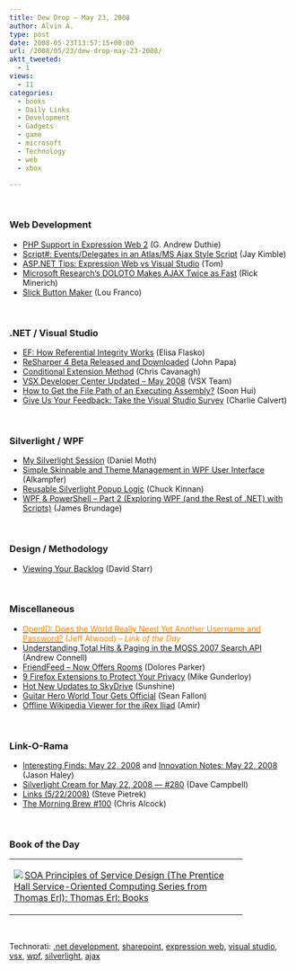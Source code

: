 ```yaml
---
title: Dew Drop – May 23, 2008
author: Alvin A.
type: post
date: 2008-05-23T13:57:15+00:00
url: /2008/05/23/dew-drop-may-23-2008/
aktt_tweeted:
  - 1
views:
  - 11
categories:
  - books
  - Daily Links
  - Development
  - Gadgets
  - game
  - microsoft
  - Technology
  - web
  - xbox

---
```

&#160;

### Web Development

  * <a href="http://blogs.msdn.com/gduthie/archive/2008/05/22/php-support-in-expression-web-2.aspx" target="_blank">PHP Support in Expression Web 2</a> (G. Andrew Duthie)
  * <a href="http://theruntime.com/blogs/jaykimble/archive/2008/05/22/script-eventsdelegates-in-an-atlasms-ajax-style-script.aspx" target="_blank">Script#: Events/Delegates in an Atlas/MS Ajax Style Script</a> (Jay Kimble)
  * <a href="http://blogs.msdn.com/tom/archive/2008/05/23/asp-net-tips-expression-web-vs-visual-studio.aspx" target="_blank">ASP.NET Tips: Expression Web vs Visual Studio</a> (Tom)
  * <a href="http://www.atalasoft.com/cs/blogs/rickm/archive/2008/05/21/microsoft-research-s-doloto.aspx" target="_blank">Microsoft Research&#8217;s DOLOTO Makes AJAX Twice as Fast</a> (Rick Minerich)
  * <a href="http://www.atalasoft.com/cs/blogs/31appsin31days/archive/2008/05/21/slick-button-maker.aspx" target="_blank">Slick Button Maker</a> (Lou Franco)

&#160;

### .NET / Visual Studio

  * <a href="http://blogs.msdn.com/adonet/pages/how-referential-integrity-works.aspx" target="_blank">EF: How Referential Integrity Works</a> (Elisa Flasko)
  * <a href="http://johnpapa.net/all/resharper-4-beta-released-and-downloaded/" target="_blank">ReSharper 4 Beta Released and Downloaded</a> (John Papa)
  * <a href="http://chriscavanagh.wordpress.com/2008/05/22/conditional-extension-method/" target="_blank">Conditional Extension Method</a> (Chris Cavanagh)
  * <a href="http://blogs.msdn.com/vsxteam/archive/2008/05/22/vsx-developer-center-updated-may-2008.aspx" target="_blank">VSX Developer Center Updated &#8211; May 2008</a> (VSX Team)
  * <a href="http://itscommonsensestupid.blogspot.com/2008/05/how-to-get-file-path-of-executing.html" target="_blank">How to Get the File Path of an Executing Assembly?</a> (Soon Hui)
  * <a href="http://blogs.msdn.com/charlie/archive/2008/05/22/give-us-your-feedback-take-the-visual-studio-survey.aspx" target="_blank">Give Us Your Feedback: Take the Visual Studio Survey</a> (Charlie Calvert)

&#160;

### Silverlight / WPF

  * <a href="http://www.danielmoth.com/Blog/2008/05/my-silverlight-session.html" target="_blank">My Silverlight Session</a> (Daniel Moth)
  * <a href="http://www.nablasoft.com/alkampfer/?p=271" target="_blank">Simple Skinnable and Theme Management in WPF User Interface</a> (Alkampfer)
  * <a href="http://www.codeproject.com/kb/silverlight/silverlight_popup_logic.aspx" target="_blank">Reusable Silverlight Popup Logic</a> (Chuck Kinnan)
  * <a href="http://blogs.msdn.com/powershell/archive/2008/05/23/wpf-powershell-part-2-exploring-wpf-and-the-rest-of-net-with-scripts.aspx" target="_blank">WPF & PowerShell &#8211; Part 2 (Exploring WPF (and the Rest of .NET) with Scripts)</a> (James Brundage)

&#160;

### Design / Methodology

  * <a href="http://elegantcode.com/2008/05/22/viewing-your-backlog/" target="_blank">Viewing Your Backlog</a> (David Starr)

&#160;

### Miscellaneous

  * <a href="http://www.codinghorror.com/blog/archives/001121.html" target="_blank"><font color="#ff8000">OpenID: Does the World Really Need Yet Another Username and Password?</font></a> <font color="#ff8000">(Jeff Atwood) <em>&#8211; Link of the Day</em></font>
  * <a href="http://blogs.msdn.com/enterprisesearch/archive/2008/05/22/understanding-total-hits-paging-in-the-moss-2007-search-api.aspx" target="_blank">Understanding Total Hits & Paging in the MOSS 2007 Search API</a> (Andrew Connell)
  * <a href="http://www.downloadsquad.com/2008/05/23/friendfeed-now-offers-rooms/" target="_blank">FriendFeed &#8211; Now Offers Rooms</a> (Dolores Parker)
  * <a href="http://webworkerdaily.com/2008/05/22/9-firefox-extensions-to-protect-your-privacy/" target="_blank">9 Firefox Extensions to Protect Your Privacy</a> (Mike Gunderloy)
  * <a href="http://www.liveside.net/blogs/main/archive/2008/05/22/hot-new-updates-to-skydrive.aspx" target="_blank">Hot New Updates to SkyDrive</a> (Sunshine)
  * <a href="http://gizmodo.com/392830/guitar-hero-world-tour-gets-official" target="_blank">Guitar Hero World Tour Gets Official</a> (Sean Fallon)
  * <a href="http://blog.amirshimoni.com/2008/05/offline-wikipedia-viewer-for-irex-iliad.html" target="_blank">Offline Wikipedia Viewer for the iRex Iliad</a> (Amir)

&#160;

### Link-O-Rama

  * <a href="http://jasonhaley.com/blog/archive/2008/05/22/141689.aspx" target="_blank">Interesting Finds: May 22, 2008</a> and <a href="http://jasonhaley.com/blog/archive/2008/05/22/141690.aspx" target="_blank">Innovation Notes: May 22, 2008</a> (Jason Haley)
  * <a href="http://geekswithblogs.net/WynApseTechnicalMusings/archive/2008/05/22/122317.aspx" target="_blank">Silverlight Cream for May 22, 2008 &#8212; #280</a> (Dave Campbell)
  * <a href="http://spietrek.blogspot.com/2008/05/links-5222008.html" target="_blank">Links (5/22/2008)</a> (Steve Pietrek)
  * <a href="http://blog.cwa.me.uk/2008/05/23/the-morning-brew-100/" target="_blank">The Morning Brew #100</a> (Chris Alcock)

&#160;

### Book of the Day

<div class="wlWriterSmartContent" id="scid:7dc1bd33-94bd-46fd-a20b-0131235bcd47:01b9291e-4407-480f-91c9-470e9d4bed55" style="padding-right: 0px; display: inline; padding-left: 0px; float: none; padding-bottom: 0px; margin: 0px; padding-top: 0px">
  <table cellspacing="0" cellpadding="2" width="400" border="0" unselectable="on">
    <tr>
      <td valign="top" width="400">
        <p>
          <a title="SOA Principles of Service Design (The Prentice Hall Service-Oriented Computing Series from Thomas Erl): Thomas Erl: Books" href="http://www.amazon.com/exec/obidos/ASIN/0132344823/alvinashcraft-20"><img data-recalc-dims="1" decoding="async" src="https://i0.wp.com/images.amazon.com/images/P/0132344823.01.MZZZZZZZ.jpg?w=660" border="0" align="left" style="float:left" />SOA Principles of Service Design (The Prentice Hall Service-Oriented Computing Series from Thomas Erl): Thomas Erl: Books</a>
        </p>
      </td>
    </tr>
  </table>
</div>

&#160;

<div class="wlWriterSmartContent" id="scid:C16BAC14-9A3D-4c50-9394-FBFEF7A93539:38a71d20-8844-43c2-a060-5585127afa62" style="padding-right: 0px; display: inline; padding-left: 0px; padding-bottom: 0px; margin: 0px; padding-top: 0px">
  <!--dotnetkickit-->
</div>

<div class="wlWriterSmartContent" id="scid:d7bf807d-7bb0-458a-811f-90c51817d5c2:b4b108ee-17b1-4764-bff5-4f6b8cd115b0" style="padding-right: 0px; display: inline; padding-left: 0px; padding-bottom: 0px; margin: 0px; padding-top: 0px">
  <p>
    <span class="TagSite">Technorati:</span> <a href="http://technorati.com/tag/.net+development" rel="tag" class="tag">.net development</a>, <a href="http://technorati.com/tag/sharepoint" rel="tag" class="tag">sharepoint</a>, <a href="http://technorati.com/tag/expression+web" rel="tag" class="tag">expression web</a>, <a href="http://technorati.com/tag/visual+studio" rel="tag" class="tag">visual studio</a>, <a href="http://technorati.com/tag/vsx" rel="tag" class="tag">vsx</a>, <a href="http://technorati.com/tag/wpf" rel="tag" class="tag">wpf</a>, <a href="http://technorati.com/tag/silverlight" rel="tag" class="tag">silverlight</a>, <a href="http://technorati.com/tag/ajax" rel="tag" class="tag">ajax</a><br /><!-- StartInsertedTags: .net development, sharepoint, expression web, visual studio, vsx, wpf, silverlight, ajax :EndInsertedTags -->
  </p>
</div>